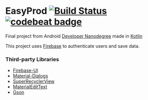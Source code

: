 # EasyProd [![Build Status](https://circleci.com/gh/iurimenin/easyprod.svg?style=shield&circle-token=2218a7052ae2a18def0eafc49d2b74c144b4b52e "Build Status")](https://circleci.com/gh/iurimenin/easyprod) [![codebeat badge](https://codebeat.co/badges/f47fde2c-15d7-43f2-a0b1-625eca64a429)](https://codebeat.co/projects/github-com-iurimenin-easyprod-master)

Final project from Android [Developer Nanodegree](https://www.udacity.com/course/android-developer-nanodegree-by-google--nd801) made in [Kotlin](https://kotlinlang.org)

This project uses [Firebase](https://firebase.google.com/) to authenticate users and save data.

### Third-party Libraries
* [Firebase-UI](https://github.com/firebase/FirebaseUI-Android)
* [Material-Dialogs](https://github.com/afollestad/material-dialogs)
* [SuperRecyclerView](https://github.com/Malinskiy/SuperRecyclerView)
* [MaterialEditText](https://github.com/rengwuxian/MaterialEditText)
* [Gson](https://github.com/google/gson)
